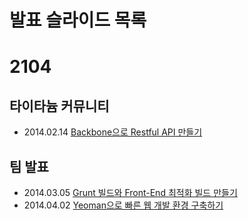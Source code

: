 발표 슬라이드 목록
=====

# 2104
## 타이타늄 커뮤니티
 - 2014.02.14 [Backbone으로 Restful API 만들기][1]

## 팀 발표
 - 2014.03.05 [Grunt 빌드와 Front-End 최적화 빌드 만들기][2]
 - 2014.04.02 [Yeoman으로 빠른 웹 개발 환경 구축하기][3]

[1]:https://github.com/miconblog/Slide/tree/master/20140224
[2]:https://github.com/miconblog/Slide/tree/master/20140305
[3]:https://github.com/miconblog/Slide/tree/master/20140402